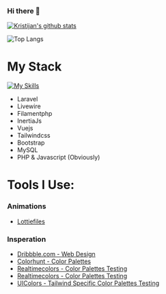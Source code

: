 ### Hi there 👋


[![Kristijan's github stats](https://github-readme-stats.vercel.app/api?username=abdelhamiderrahmouni)](https://github.com/anuraghazra/github-readme-stats)

![Top Langs](https://github-readme-stats.vercel.app/api/top-langs/?username=abdelhamiderrahmouni&layout=compact)

# My Stack
[![My Skills](https://skillicons.dev/icons?i=html,css,js,vue,tailwindcss,bootstrap,php,laravel,livewire,filamentphp,inertiajs)](https://skillicons.dev)
- Laravel
- Livewire
- Filamentphp
- InertiaJs
- Vuejs
- Tailwindcss
- Bootstrap
- MySQL
- PHP & Javascript (Obviously)

# Tools I Use:
### Animations
- [Lottiefiles](https://app.lottiefiles.com/)

### Insperation
- [Dribbble.com - Web Design](https://dribbble.com/search/shots/popular/web-design)
- [Colorhunt - Color Palettes](https://colorhunt.co/)
- [Realtimecolors - Color Palettes Testing](https://realtimecolors.com/)
- [Realtimecolors - Color Palettes Testing](https://realtimecolors.com/)
- [UIColors - Tailwind Specific Color Palettes Testing](https://uicolors.app/create)
